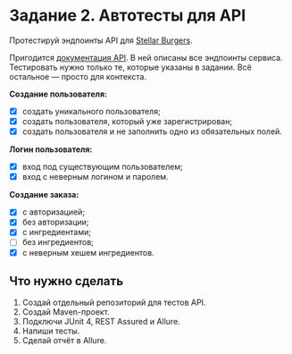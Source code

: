 # Задание 2. Автотесты для API
Протестируй эндпоинты API для [Stellar Burgers](https://stellarburgers.nomoreparties.site/).

Пригодится [документация API](https://code.s3.yandex.net/qa-automation-engineer/java/cheatsheets/paid-track/diplom/api-documentation.pdf). В ней описаны все эндпоинты сервиса. Тестировать нужно только те, которые указаны в задании. Всё остальное — просто для контекста.

**Создание пользователя:**
-[x] создать уникального пользователя;
-[x] создать пользователя, который уже зарегистрирован;
-[x] создать пользователя и не заполнить одно из обязательных полей.

**Логин пользователя:**
-[x] вход под существующим пользователем;
-[x] вход с неверным логином и паролем.

**Создание заказа:**
-[x] с авторизацией;
-[x] без авторизации;
-[x] с ингредиентами;
-[ ] без ингредиентов;
-[x] с неверным хешем ингредиентов.

## Что нужно сделать
1. Создай отдельный репозиторий для тестов API.
2. Создай Maven-проект.
3. Подключи JUnit 4, REST Assured и Allure.
4. Напиши тесты.
5. Сделай отчёт в Allure.
